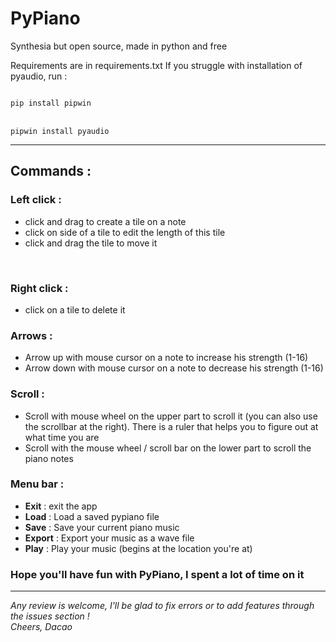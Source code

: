 # PyPiano
Synthesia but open source, made in python and free

Requirements are in requirements.txt
If you struggle with installation of pyaudio, run :

<code>
pip install pipwin
</code><br>
<code>
pipwin install pyaudio
</code>
<hr>
<h2> Commands : </h2>

<h3>Left click :</h3>
<ul>
 <li>click and drag to create a tile on a note</li>
 <li>click on side of a tile to edit the length of this tile</li>
 <li>click and drag the tile to move it</li>
</ul>
<br>
<h3>Right click :</h3>
<ul>
 <li>click on a tile to delete it</li>
</ul>
<h3>Arrows :</h3>
<ul>
 <li>Arrow up with mouse cursor on a note to increase his strength (1-16)</li>
 <li>Arrow down with mouse cursor on a note to decrease his strength (1-16)</li>
</ul>

<h3>Scroll :</h3>
<ul>
 <li>Scroll with mouse wheel on the upper part to scroll it (you can also use the scrollbar at the right). There is a ruler that helps you to figure out at what time you are</li>
 <li>Scroll with the mouse wheel / scroll bar on the lower part to scroll the piano notes</li>
</ul>

<h3>Menu bar :</h3>
<ul>
 <li><b>Exit</b> : exit the app</li>
 <li><b>Load</b> : Load a saved pypiano file</li>
 <li><b>Save</b> : Save your current piano music</li>
 <li><b>Export</b> : Export your music as a wave file</li>
 <li><b>Play</b> : Play your music (begins at the location you're at)</li>
</ul>

<h3> Hope you'll have fun with PyPiano, I spent a lot of time on it </h3>

<hr>

<i>Any review is welcome, I'll be glad to fix errors or to add features through the issues section !<i>
 <br>
<i>Cheers, Dacao<i>

